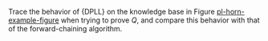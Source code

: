 

Trace the behavior of {DPLL} on the knowledge base in
Figure <a class="insideBookFigRef" target="_blank" href="https://aimacode.github.io/figures/pl-horn-example-figure.png">pl-horn-example-figure</a> when trying to prove $Q$,
and compare this behavior with that of the forward-chaining algorithm.

